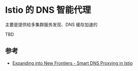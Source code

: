 # Istio 的 DNS 智能代理

主要是提供给多集群服务发现、DNS 缓存加速的

TBD

## 参考

- [Expanding into New Frontiers - Smart DNS Proxying in Istio](https://istio.io/latest/blog/2020/dns-proxy/)
